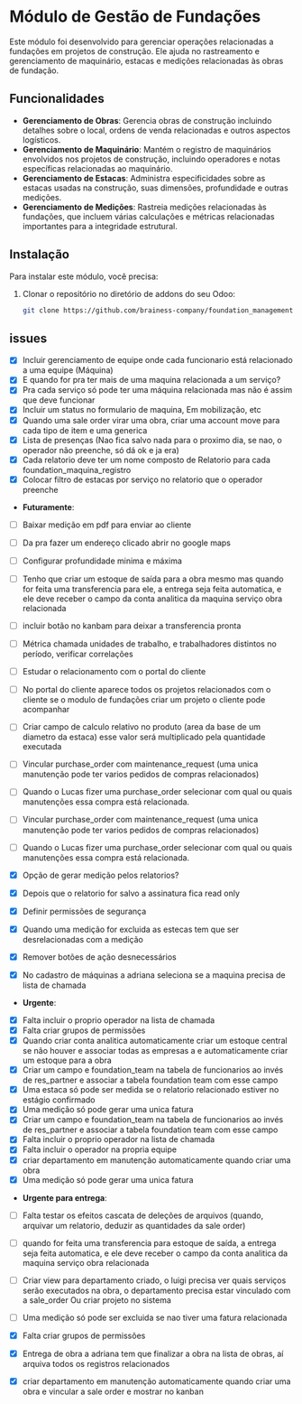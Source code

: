 # Módulo de Gestão de Fundações

Este módulo foi desenvolvido para gerenciar operações relacionadas a fundações em projetos de construção. Ele ajuda no rastreamento e gerenciamento de maquinário, estacas e medições relacionadas às obras de fundação.

## Funcionalidades

- **Gerenciamento de Obras**: Gerencia obras de construção incluindo detalhes sobre o local, ordens de venda relacionadas e outros aspectos logísticos.
- **Gerenciamento de Maquinário**: Mantém o registro de maquinários envolvidos nos projetos de construção, incluindo operadores e notas específicas relacionadas ao maquinário.
- **Gerenciamento de Estacas**: Administra especificidades sobre as estacas usadas na construção, suas dimensões, profundidade e outras medições.
- **Gerenciamento de Medições**: Rastreia medições relacionadas às fundações, que incluem várias calculações e métricas relacionadas importantes para a integridade estrutural.

## Instalação

Para instalar este módulo, você precisa:

1. Clonar o repositório no diretório de addons do seu Odoo:
   ```bash
   git clone https://github.com/brainess-company/foundation_management.git

## issues
- [x] Incluir gerenciamento de equipe onde cada funcionario está relacionado a uma equipe (Máquina)
- [x] E quando for pra ter mais de uma maquina relacionada a um serviço?
- [x] Pra cada serviço só pode ter uma máquina relacionada mas não é assim que deve funcionar
- [x] Incluir um status no formulario de maquina, Em mobilização, etc
- [x] Quando uma sale order virar uma obra, criar uma account move para cada tipo de item e uma generica
- [x] Lista de presenças (Nao fica salvo nada para o proximo dia, se nao, o operador não preenche, só dá ok e ja era)
- [X] Cada relatorio deve ter um nome composto de Relatorio para cada foundation_maquina_registro
- [x] Colocar filtro de estacas por serviço no relatorio que o operador preenche

- **Futuramente**:
- [ ] Baixar medição em pdf para enviar ao cliente
- [ ] Da pra fazer um endereço clicado abrir no google maps
- [ ] Configurar profundidade minima e máxima
- [ ] Tenho que criar um estoque de saída para a obra mesmo mas quando for feita uma transferencia para ele, a entrega seja feita automatica, e ele deve receber o campo da conta analitica da maquina serviço obra relacionada
- [ ] incluir botão no kanbam para deixar a transferencia pronta
- [ ] Métrica chamada unidades de trabalho, e trabalhadores distintos no período, verificar correlações
- [ ] Estudar o relacionamento com o portal do cliente
- [ ] No portal do cliente aparece todos os projetos relacionados com o cliente se o modulo de fundações criar um projeto o cliente pode acompanhar
- [ ] Criar campo de calculo relativo no produto (area da base de um diametro da estaca) esse valor será multiplicado pela quantidade executada

- [ ] Vincular purchase_order com maintenance_request (uma unica manutenção pode ter varios pedidos de compras relacionados)
- [ ] Quando o Lucas fizer uma purchase_order selecionar com qual ou quais manutenções essa compra está relacionada.
- [ ] Vincular purchase_order com maintenance_request (uma unica manutenção pode ter varios pedidos de compras relacionados)
- [ ] Quando o Lucas fizer uma purchase_order selecionar com qual ou quais manutenções essa compra está relacionada.

- [x] Opção de gerar medição pelos relatorios?
- [x] Depois que o relatorio for salvo a assinatura fica read only
- [x] Definir permissões de segurança
- [x] Quando uma medição for excluida as estecas tem que ser desrelacionadas com a medição
- [x] Remover botões de ação desnecessários
- [x] No cadastro de máquinas a adriana seleciona se a maquina precisa de lista de chamada


- **Urgente**:

- [X] Falta incluir o proprio operador na lista de chamada
- [X] Falta criar grupos de permissões
- [X] Quando criar conta analitica automaticamente criar um estoque central se não houver e associar todas as empresas a e automaticamente criar um estoque para a obra
- [X] Criar um campo e foundation_team na tabela de funcionarios ao invés de res_partner e associar a tabela foundation team com esse campo
- [x] Uma estaca só pode ser medida se o relatorio relacionado estiver no estágio confirmado
- [x] Uma medição só pode gerar uma unica fatura
- [x] Criar um campo e foundation_team na tabela de funcionarios ao invés de res_partner e associar a tabela foundation team com esse campo
- [x] Falta incluir o proprio operador na lista de chamada
- [x] Falta incluir o operador na propria equipe
- [X] criar departamento em manutenção automaticamente quando criar uma obra 
- [x] Uma medição só pode gerar uma unica fatura

- **Urgente para entrega**:
- [ ] Falta testar os efeitos cascata de deleções de arquivos (quando, arquivar um relatorio, deduzir as quantidades da sale order)
- [ ] quando for feita uma transferencia para estoque de saída, a entrega seja feita automatica, e ele deve receber o campo da conta analitica da maquina serviço obra relacionada
- [ ] Criar view para departamento criado, o luigi precisa ver quais serviços serão executados na obra, o departamento precisa estar vinculado com a sale_order  Ou criar projeto no sistema
- [ ] Uma medição só pode ser excluida se nao tiver uma fatura relacionada

- [x] Falta criar grupos de permissões
- [x] Entrega de obra a adriana tem que finalizar a obra na lista de obras, aí arquiva todos os registros relacionados
- [x] criar departamento em manutenção automaticamente quando criar uma obra e vincular a sale order e mostrar no kanban

